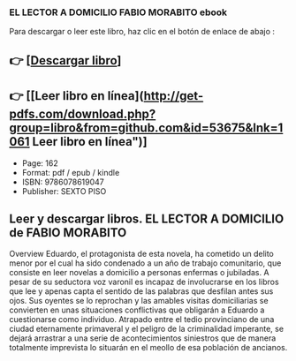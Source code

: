 ### EL LECTOR A DOMICILIO FABIO MORABITO ebook

Para descargar o leer este libro, haz clic en el botón de enlace de abajo :

## 👉  [**[Descargar libro](http://get-pdfs.com/download.php?group=libro&from=github.com&id=53675&lnk=1061 "Descargar libro")**]

## 👉  [**[Leer libro en línea](http://get-pdfs.com/download.php?group=libro&from=github.com&id=53675&lnk=1061 Leer libro en línea")**]




* Page: 162
* Format: pdf / epub / kindle
* ISBN: 9786078619047
* Publisher:  SEXTO PISO 

## Leer y descargar libros. EL LECTOR A DOMICILIO de FABIO MORABITO

Overview
Eduardo, el protagonista de esta novela, ha cometido un delito menor por el cual ha sido condenado a un año de trabajo comunitario, que consiste en leer novelas a domicilio a personas enfermas o jubiladas. A pesar de su seductora voz varonil es incapaz de involucrarse en los libros que lee y apenas capta el sentido de las palabras que desfilan antes sus ojos. Sus oyentes se lo reprochan y las amables visitas domiciliarias se convierten en unas situaciones conflictivas que obligarán a Eduardo a cuestionarse como individuo. Atrapado entre el tedio provinciano de una ciudad eternamente primaveral y el peligro de la criminalidad imperante, se dejará arrastrar a una serie de acontecimientos siniestros que de manera totalmente imprevista lo situarán en el meollo de esa población de ancianos.



